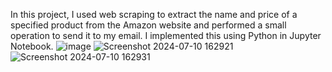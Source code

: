 In this project, I used web scraping to extract the name and price of a specified product from the Amazon website and performed a small operation to send it to my email. I implemented this using Python in Jupyter Notebook.
![image](https://github.com/BakiAkgun1/Mailler_With_Web_Scraping/assets/118991077/c36ba3c7-495f-42ec-a1d8-dd9b45f226c1)
![Screenshot 2024-07-10 162921](https://github.com/BakiAkgun1/Mailler_With_Web_Scraping/assets/118991077/bec1bd23-bbd4-4840-a688-afc04055d4ad)
![Screenshot 2024-07-10 162931](https://github.com/BakiAkgun1/Mailler_With_Web_Scraping/assets/118991077/50685c84-2e23-4579-a281-1bcb83474da4)
